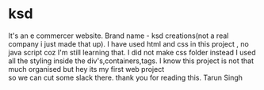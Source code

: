 # ksd
It's an e commercer website.
Brand name - ksd creations(not a real company i just made that up).
I have used html and css in this project , no java script coz I'm still learning that.
I did not make css folder  instead I used all the styling inside the div's,containers,tags.  I know this project is not that much organised but hey its my first web project     
so we can cut some slack there.
thank you for reading this.
Tarun Singh
